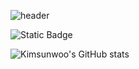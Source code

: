 
![header](https://capsule-render.vercel.app/api?type=shark&color=auto&height=300&section=header&text=%EA%B9%80%EC%84%A0%EC%9A%B0&fontSize=90)

![Static Badge](https://img.shields.io/badge/instagram-green?logo=instagram)

![Kimsunwoo's GitHub stats](https://github-readme-stats.vercel.app/api?username=kimsunwoo&show_icons=true&theme=radical)